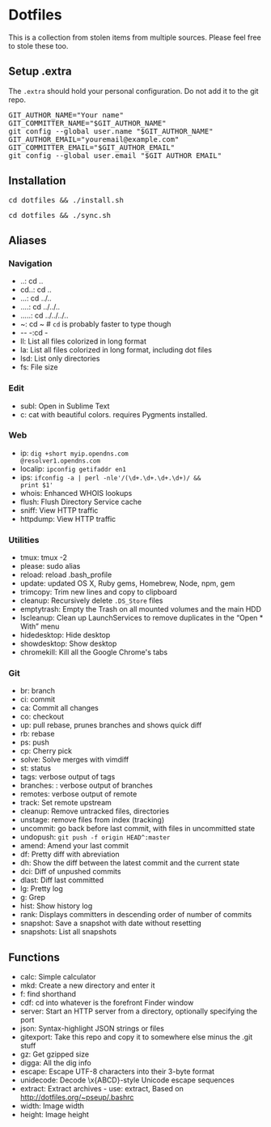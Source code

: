 # Dotfiles
This is a collection from stolen items from multiple sources. Please feel free to stole these too.

## Setup .extra
The <code>.extra</code> should hold your personal configuration. Do not add it to the git repo.

<pre>
GIT_AUTHOR_NAME="Your name"
GIT_COMMITTER_NAME="$GIT_AUTHOR_NAME"
git config --global user.name "$GIT_AUTHOR_NAME"
GIT_AUTHOR_EMAIL="youremail@example.com"
GIT_COMMITTER_EMAIL="$GIT_AUTHOR_EMAIL"
git config --global user.email "$GIT_AUTHOR_EMAIL"
</pre>

## Installation
<pre>cd dotfiles && ./install.sh</pre>
<pre>cd dotfiles && ./sync.sh</pre>

## Aliases

### Navigation
* ..: cd ..
* cd..: cd ..
* ...: cd ../..
* ....: cd ../../..
* .....: cd ../../../..
* ~: cd ~ # `cd` is probably faster to type though
* -- -:cd -
* ll: List all files colorized in long format
* la: List all files colorized in long format, including dot files
* lsd: List only directories
* fs: File size

### Edit
* subl: Open in Sublime Text
* c: cat with beautiful colors. requires Pygments installed.

### Web
* ip: <code>dig +short myip.opendns.com @resolver1.opendns.com</code>
* localip: <code>ipconfig getifaddr en1</code>
* ips: <code>ifconfig -a | perl -nle'/(\d+\.\d+\.\d+\.\d+)/ && print $1'</code>
* whois: Enhanced WHOIS lookups
* flush: Flush Directory Service cache
* sniff: View HTTP traffic
* httpdump: View HTTP traffic

### Utilities
* tmux: tmux -2
* please: sudo alias
* reload: reload .bash_profile
* update: updated OS X, Ruby gems, Homebrew, Node, npm, gem
* trimcopy: Trim new lines and copy to clipboard
* cleanup: Recursively delete `.DS_Store` files
* emptytrash: Empty the Trash on all mounted volumes and the main HDD
* lscleanup: Clean up LaunchServices to remove duplicates in the “Open * With” menu
* hidedesktop: Hide desktop
* showdesktop: Show desktop
* chromekill: Kill all the Google Chrome's tabs

### Git
* br: branch
* ci: commit
* ca: Commit all changes
* co: checkout
* up: pull rebase, prunes branches and shows quick diff
* rb: rebase
* ps: push
* cp: Cherry pick
* solve: Solve merges with vimdiff
* st: status
* tags: verbose output of tags
* branches: : verbose output of branches
* remotes: verbose output of remote
* track: Set remote upstream
* cleanup: Remove untracked files, directories
* unstage: remove files from index (tracking)
* uncommit: go back before last commit, with files in uncommitted state
* undopush: <code>git push -f origin HEAD^:master</code>
* amend: Amend your last commit
* df: Pretty diff with abreviation
* dh: Show the diff between the latest commit and the current state
* dci: Diff of unpushed commits
* dlast: Diff last committed
* lg: Pretty log
* g: Grep
* hist: Show history log
* rank: Displays committers in descending order of number of commits
* snapshot: Save a snapshot with date without resetting
* snapshots: List all snapshots

## Functions
* calc: Simple calculator
* mkd: Create a new directory and enter it
* f: find shorthand
* cdf: cd into whatever is the forefront Finder window
* server: Start an HTTP server from a directory, optionally specifying the port
* json: Syntax-highlight JSON strings or files
* gitexport: Take this repo and copy it to somewhere else minus the .git stuff
* gz: Get gzipped size
* digga: All the dig info
* escape: Escape UTF-8 characters into their 3-byte format
* unidecode: Decode \x{ABCD}-style Unicode escape sequences
* extract: Extract archives - use: extract, Based on http://dotfiles.org/~pseup/.bashrc
* width: Image width
* height: Image height
